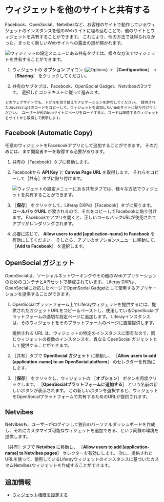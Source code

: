# ウィジェットを他のサイトと共有する

Facebook、OpenSocial、Netvibesなど、お客様のサイトで動作しているウィジェットのインスタンスを他のWebサイトに埋め込むことで、他のサイトとウィジェットを共有することができます。 これにより、他の方法では得られなかった、まったく新しいWebサイトへの露出の道が開かれます。

![ウィジェットの設定メニューにある共有タブでは、様々な方法でウィジェットを共有することができます。](./sharing-widgets-with-other-sites/images/01.png)

1. ウィジェットの **オプション** アイコン (![Options](../../../../images/icon-app-options.png)) &rarr; ［**Configuration**］ &rarr; ［**Sharing**］ をクリックしてください。

1. 共有のサブタブは、Facebook、OpenSocial Gadget、Netvibesの3つです。 選択したコンテキストに従って進みます。

```{note}
どのウェブサイトでも、トグルを切り替えてナビゲーションを許可してください。 提供されたJavaScriptのコードをコピーして、ウィジェットを追加したいWebサイトに貼り付けてください。 ユーザーが他のWebサイトにページをロードすると、コードは関連するウィジェットをサイトから取得して表示します。
```

## Facebook (Automatic Copy)

任意のウィジェットをFacebookアプリとして追加することができます。 そのためには、まず開発者キーを取得する必要があります。

1. 共有の［Facebook］タブに移動します。

1. Facebookから **API Key** <!--\[ include link -\]()--> と **Canvas Page URL** <!--\[ include link -\]()--> を取得します。 それらをコピーして［共有］タブに貼り付けます。

    ![ウィジェットの設定メニューにある共有タブでは、様々な方法でウィジェットを共有することができます。](./sharing-widgets-with-other-sites/images/02.png)

1. ［**保存**］ をクリックして、Liferay DXPの［Facebook］タブに戻ります。 **コールバックURL** が渡されるので、それをコピーしてFacebookに貼り付けます。 Facebookでアプリを開くと、正しいコールバックURLが使用されてアプリがレンダリングされます。

1. 必要に応じて、 **Allow users to add [application-name] to Facebook** を有効にしてください。 そしたら、アプリのオプションメニューに移動して、 ［**Add to Facebook**］ を選択します。

## OpenSocial ガジェット

OpenSocialは、ソーシャルネットワーキングやその他のWebアプリケーションのためのコンテナとAPIセットで構成されています。 Liferay DXPは、OpenSocialに対応したページでOpenSocial Gadgetとして使用するアプリケーションを提供することができます。

1. OpenSocialプラットフォーム上でLiferayウィジェットを提供するには、提供されたガジェットURLをコピー＆ペーストし、使用しているOpenSocialプラットフォームの適切な設定ページに追加します。 Liferayインスタンスは、そのウィジェットをそのプラットフォームのページに直接提供します。

    提供される URL は、ウィジェットの特定のインスタンスに固有なので、同じウィジェットの複数のインスタンスを、異なる OpenSocial ガジェットとして提供することができます。

1. ［共有］タブで **OpenSocial ガジェット** に移動し、 ［**Allow users to add [application-name] to an OpenSocial platform**］ のセレクターを有効にします。

1. ［**保存**］ をクリックし、ウィジェットの ［**オプション**］ ボタンを再度クリックします。 ［**OpenSocialプラットフォームに追加する**］ という名前の新しいボタンが表示されます。 この新しいボタンを選択すると、ウィジェットをOpenSocialプラットフォームで共有するためのURLが提供されます。

## Netvibes

Netvibesも、ユーザーがログインして独自のパーソナルダッシュボードを作成し、それにカスタマイズ可能なウィジェットを追加できる、という同様の環境を提供します。

［共有］タブで **Netvibes** に移動し、 ［**Allow users to add [application-name] to Netvibes pages**］ セレクターを有効にします。 次に、提供されたURLを使って、使用しているLiferayウィジェットのインスタンスに基づいたカスタムNetvibesウィジェットを作成することができます。

## 追加情報

- [ウィジェット権限を設定する](./setting-widget-permissions.md)
